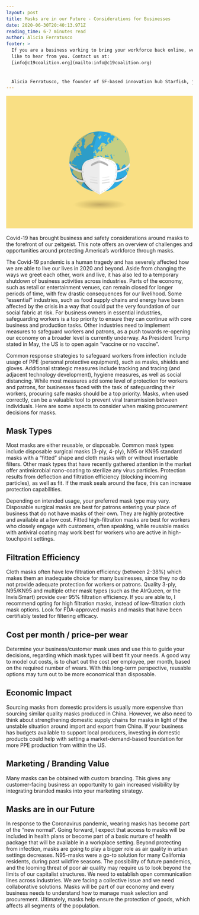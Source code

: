 ```yaml
---
layout: post
title: Masks are in our Future - Considerations for Businesses
date: 2020-06-30T20:40:13.971Z
reading_time: 6-7 minutes read
author: Alicia Ferratusco
footer: >
  If you are a business working to bring your workforce back online, we would
  like to hear from you. Contact us at:
  [info@c19coalition.org](mailto:info@c19coalition.org)


  Alicia Ferratusco, the founder of SF-based innovation hub Starfish, joined C19 Coalition with a focus on developing a secure masks supply chain for US-businesses.
---
```

![](/assets/uploads/virus-4999857_1280.png)

Covid-19 has brought business and safety considerations around masks to the forefront of our zeitgeist. This note offers an overview of challenges and opportunities around protecting America’s workforce through masks. 

The Covid-19 pandemic is a human tragedy and has severely affected how we are able to live our lives in 2020 and beyond. Aside from changing the ways we greet each other, work and live, it has also led to a temporary shutdown of business activities across industries. Parts of the economy, such as retail or entertainment venues, can remain closed for longer periods of time, with few drastic consequences for our livelihood. Some “essential” industries, such as food supply chains and energy have been affected by the crisis in a way that could put the very foundation of our social fabric at risk. For business owners in essential industries, safeguarding workers is a top priority to ensure they can continue with core business and production tasks. Other industries need to implement measures to safeguard workers and patrons, as a push towards re-opening our economy on a broader level is currently underway. As President Trump stated in May, the US is to open again “vaccine or no vaccine”. 

Common response strategies to safeguard workers from infection include usage of PPE (personal protective equipment), such as masks, shields and gloves. Additional strategic measures include tracking and tracing (and adjacent technology development), hygiene measures, as well as social distancing. While most measures add some level of protection for workers and patrons, for businesses faced with the task of safeguarding their workers, procuring safe masks should be a top priority. Masks, when used correctly, can be a valuable tool to prevent viral transmission between individuals. Here are some aspects to consider when making procurement decisions for masks. 

## Mask Types

Most masks are either reusable, or disposable. Common mask types include disposable surgical masks (3-ply, 4-ply), N95 or KN95 standard masks with a “fitted” shape and cloth masks with or without insertable filters. Other mask types that have recently gathered attention in the market offer antimicrobial nano-coating to sterilize any virus particles. Protection results from deflection and filtration efficiency (blocking incoming particles), as well as fit. If the mask seals around the face, this can increase protection capabilities.

Depending on intended usage, your preferred mask type may vary. Disposable surgical masks are best for patrons entering your place of business that do not have masks of their own. They are highly protective and available at a low cost. Fitted high-filtration masks are best for workers who closely engage with customers, often speaking, while reusable masks with antiviral coating may work best for workers who are active in high-touchpoint settings. 

## Filtration Efficiency

Cloth masks often have low filtration efficiency (between 2-38%) which makes them an inadequate choice for many businesses, since they no do not provide adequate protection for workers or patrons. Quality 3-ply, N95/KN95 and multiple other mask types (such as the AIrQueen, or the InvisiSmart) provide over 95% filtration efficiency. If you are able to, I recommend opting for high filtration masks, instead of low-filtration cloth mask options. Look for FDA-approved masks and masks that have been certifiably tested for filtering efficacy. 

## Cost per month / price-per wear

Determine your business/customer mask uses and use this to guide your decisions, regarding which mask types will best fit your needs. A good way to model out costs, is to chart out the cost per employee, per month, based on the required number of wears. With this long-term perspective, reusable options may turn out to be more economical than disposable.

## Economic Impact

Sourcing masks from domestic providers is usually more expensive than sourcing similar quality masks produced in China. However, we also need to think about strengthening domestic supply chains for masks in light of the unstable situation around import and export from China. If your business has budgets available to support local producers, investing in domestic products could help with setting a market-demand-based foundation for more PPE production from within the US.

## Marketing / Branding Value

Many masks can be obtained with custom branding. This gives any customer-facing business an opportunity to gain increased visibility by integrating branded masks into your marketing strategy.  
  

## Masks are in our Future

In response to the Coronavirus pandemic, wearing masks has become part of the “new normal”. Going forward, I expect that access to masks will be included in health plans or become part of a basic nurture of health package that will be available in a workplace setting. Beyond protecting from infection, masks are going to play a bigger role as air quality in urban settings decreases. N95-masks were a go-to solution for many California residents, during past wildfire seasons. The possibility of future pandemics, and the looming threat of poor air quality may require us to look beyond the limits of our capitalist structures. We need to establish open communication lines across industries. We are facing a collective issue and we need collaborative solutions. Masks will be part of our economy and every business needs to understand how to manage mask selection and procurement. Ultimately, masks help ensure the protection of goods, which affects all segments of the population.